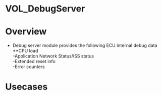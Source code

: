 VOL_DebugServer
========

# Overview

* Debug server module provides the following ECU internal debug data<br/>
	**CPU load<br/>
	-Application Network Status/ISS status<br/>
	-Extended reset info<br/>
	-Error counters
	
# Usecases
